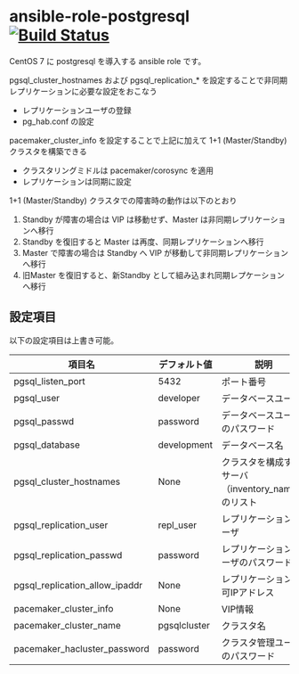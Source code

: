 # ansible-role-postgresql [![Build Status](https://travis-ci.org/izumimatsuo/ansible-role-postgresql.svg?branch=master)](https://travis-ci.org/izumimatsuo/ansible-role-postgresql)

CentOS 7 に postgresql を導入する ansible role です。

pgsql_cluster_hostnames および pgsql_replication_* を設定することで非同期レプリケーションに必要な設定をおこなう

- レプリケーションユーザの登録
- pg_hab.conf の設定

pacemaker_cluster_info を設定することで上記に加えて 1+1 (Master/Standby) クラスタを構築できる

- クラスタリングミドルは pacemaker/corosync を適用
- レプリケーションは同期に設定

1+1 (Master/Standby) クラスタでの障害時の動作は以下のとおり

1. Standby が障害の場合は VIP は移動せず、Master は非同期レプリケーションへ移行
1. Standby を復旧すると Master は再度、同期レプリケーションへ移行
1. Master で障害の場合は Standby へ VIP が移動して非同期レプリケーションへ移行
1. 旧Master を復旧すると、新Standby として組み込まれ同期レプケーションへ移行

## 設定項目

以下の設定項目は上書き可能。

| 項目名                   | デフォルト値 | 説明       |
| ------------------------ | ------------ | ---------- |
| pgsql_listen_port        | 5432         | ポート番号 |
| pgsql_user               | developer    | データベースユーザ |
| pgsql_passwd             | password     | データベースユーザのパスワード |
| pgsql_database           | development  | データベース名 |
| pgsql_cluster_hostnames  | None         | クラスタを構成するサーバ（inventory_name）のリスト |
| pgsql_replication_user   | repl_user    | レプリケーションユーザ |
| pgsql_replication_passwd | password     | レプリケーションユーザのパスワード |
| pgsql_replication_allow_ipaddr | None   | レプリケーション許可IPアドレス |
| pacemaker_cluster_info   | None         | VIP情報 |
| pacemaker_cluster_name   | pgsqlcluster | クラスタ名 |
| pacemaker_hacluster_password | password | クラスタ管理ユーザのパスワード |
